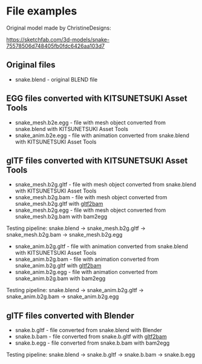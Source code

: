 File examples
=============

Original model made by ChristineDesigns:

https://sketchfab.com/3d-models/snake-75578506d748405fb0fdc6426aa103d7

Original files
--------------

* snake.blend - original BLEND file

EGG files converted with KITSUNETSUKI Asset Tools
-------------------------------------------------

* snake_mesh.b2e.egg - file with mesh object converted from snake.blend with KITSUNETSUKI Asset Tools
* snake_anim.b2e.egg - file with animation converted from snake.blend with KITSUNETSUKI Asset Tools

glTF files converted with KITSUNETSUKI Asset Tools
--------------------------------------------------

* snake_mesh.b2g.gltf - file with mesh object converted from snake.blend with KITSUNETSUKI Asset Tools
* snake_mesh.b2g.bam - file with mesh object converted from snake_mesh.b2g.gltf with [gltf2bam](https://github.com/Moguri/panda3d-gltf)
* snake_mesh.b2g.egg - file with mesh object converted from snake_mesh.b2g.bam with bam2egg

Testing pipeline: snake.blend -> snake_mesh.b2g.gltf -> snake_mesh.b2g.bam -> snake_mesh.b2g.egg

* snake_anim.b2g.gltf - file with animation converted from snake.blend with KITSUNETSUKI Asset Tools
* snake_anim.b2g.bam - file with animation converted from snake_anim.b2g.gltf with [gltf2bam](https://github.com/Moguri/panda3d-gltf)
* snake_anim.b2g.egg - file with animation converted from snake_anim.b2g.bam with bam2egg

Testing pipeline: snake.blend -> snake_anim.b2g.gltf -> snake_anim.b2g.bam -> snake_anim.b2g.egg

glTF files converted with Blender
---------------------------------

* snake.b.gltf - file converted from snake.blend with Blender
* snake.b.bam - file converted from snake.b.gltf with [gltf2bam](https://github.com/Moguri/panda3d-gltf)
* snake.b.egg - file converted from snake.b.bam with bam2egg

Testing pipeline: snake.blend -> snake.b.gltf -> snake.b.bam -> snake.b.egg
